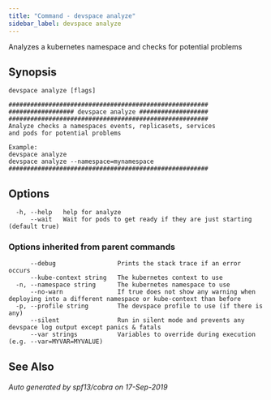 ```yaml
---
title: "Command - devspace analyze"
sidebar_label: devspace analyze
---
```



Analyzes a kubernetes namespace and checks for potential problems

## Synopsis


```
devspace analyze [flags]
```

```
#######################################################
################## devspace analyze ###################
#######################################################
Analyze checks a namespaces events, replicasets, services
and pods for potential problems

Example:
devspace analyze
devspace analyze --namespace=mynamespace
#######################################################
```
## Options

```
  -h, --help   help for analyze
      --wait   Wait for pods to get ready if they are just starting (default true)
```

### Options inherited from parent commands

```
      --debug                 Prints the stack trace if an error occurs
      --kube-context string   The kubernetes context to use
  -n, --namespace string      The kubernetes namespace to use
      --no-warn               If true does not show any warning when deploying into a different namespace or kube-context than before
  -p, --profile string        The devspace profile to use (if there is any)
      --silent                Run in silent mode and prevents any devspace log output except panics & fatals
      --var strings           Variables to override during execution (e.g. --var=MYVAR=MYVALUE)
```

## See Also

###### Auto generated by spf13/cobra on 17-Sep-2019
